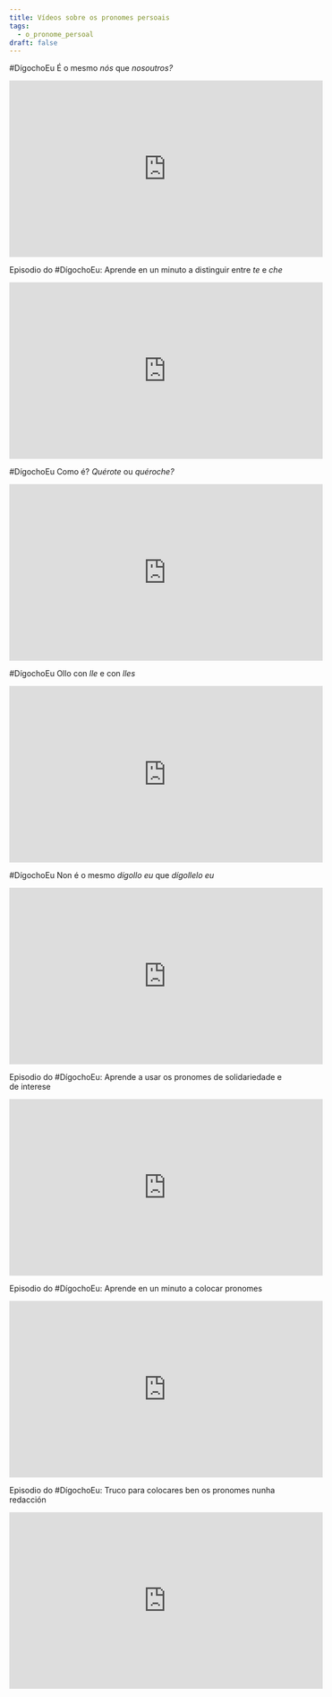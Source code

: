 ```yaml
---
title: Vídeos sobre os pronomes persoais
tags:
  - o_pronome_persoal
draft: false
---
```

\#DígochoEu É o mesmo *nós* que *nosoutros?*

<iframe width="560" height="315" src="https://www.youtube.com/embed/jqFkKg4wyqc" title="YouTube video player" frameborder="0" allow="accelerometer; autoplay; clipboard-write; encrypted-media; gyroscope; picture-in-picture" allowfullscreen></iframe>

Episodio do #DígochoEu: Aprende en un minuto a distinguir entre *te* e *che* 

<iframe width="560" height="315" src="https://www.youtube.com/embed/rdaCfWWvQp4" title="YouTube video player" frameborder="0" allow="accelerometer; autoplay; clipboard-write; encrypted-media; gyroscope; picture-in-picture" allowfullscreen></iframe>

\#DígochoEu Como é? *Quérote* ou *quéroche?*

<iframe width="560" height="315" src="https://www.youtube.com/embed/gBdKQv7PmC0" title="YouTube video player" frameborder="0" allow="accelerometer; autoplay; clipboard-write; encrypted-media; gyroscope; picture-in-picture" allowfullscreen></iframe>

\#DígochoEu Ollo con *lle* e con *lles*

<iframe width="560" height="315" src="https://www.youtube.com/embed/CHH-bjhmj2Q" title="YouTube video player" frameborder="0" allow="accelerometer; autoplay; clipboard-write; encrypted-media; gyroscope; picture-in-picture" allowfullscreen></iframe>

\#DígochoEu Non é o mesmo *dígollo eu* que *dígollelo eu*

<iframe width="560" height="315" src="https://www.youtube.com/embed/UdHFwMCQ1jA" title="YouTube video player" frameborder="0" allow="accelerometer; autoplay; clipboard-write; encrypted-media; gyroscope; picture-in-picture" allowfullscreen></iframe>

Episodio do #DígochoEu: Aprende a usar os pronomes de solidariedade e de interese

<iframe width="560" height="315" src="https://www.youtube.com/embed/TG6xcy8-9nw" title="YouTube video player" frameborder="0" allow="accelerometer; autoplay; clipboard-write; encrypted-media; gyroscope; picture-in-picture" allowfullscreen></iframe>

Episodio do #DígochoEu: Aprende en un minuto a colocar pronomes 

<iframe width="560" height="315" src="https://www.youtube.com/embed/HfAb4xH1dD8" title="YouTube video player" frameborder="0" allow="accelerometer; autoplay; clipboard-write; encrypted-media; gyroscope; picture-in-picture" allowfullscreen></iframe>

Episodio do #DígochoEu: Truco para colocares ben os pronomes nunha redacción 

<iframe width="560" height="315" src="https://www.youtube.com/embed/fuLp8ZrVutQ" title="YouTube video player" frameborder="0" allow="accelerometer; autoplay; clipboard-write; encrypted-media; gyroscope; picture-in-picture" allowfullscreen></iframe>